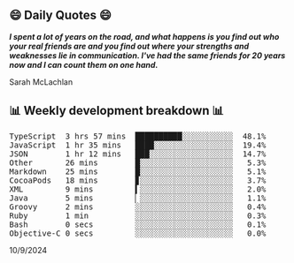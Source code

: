 ## 😄 Daily Quotes 😄

_**I spent a lot of years on the road, and what happens is you find out who your real friends are and you find out where your strengths and weaknesses lie in communication. I've had the same friends for 20 years now and I can count them on one hand.**_

Sarah McLachlan



## 📊 Weekly development breakdown 📊

<pre>TypeScript  3 hrs 57 mins  ██████████░░░░░░░░░░░  48.1%
JavaScript  1 hr 35 mins   ████░░░░░░░░░░░░░░░░░  19.4%
JSON        1 hr 12 mins   ███░░░░░░░░░░░░░░░░░░  14.7%
Other       26 mins        █░░░░░░░░░░░░░░░░░░░░   5.3%
Markdown    25 mins        █░░░░░░░░░░░░░░░░░░░░   5.1%
CocoaPods   18 mins        ▊░░░░░░░░░░░░░░░░░░░░   3.7%
XML         9 mins         ▍░░░░░░░░░░░░░░░░░░░░   2.0%
Java        5 mins         ▏░░░░░░░░░░░░░░░░░░░░   1.1%
Groovy      2 mins         ░░░░░░░░░░░░░░░░░░░░░   0.4%
Ruby        1 min          ░░░░░░░░░░░░░░░░░░░░░   0.3%
Bash        0 secs         ░░░░░░░░░░░░░░░░░░░░░   0.1%
Objective-C 0 secs         ░░░░░░░░░░░░░░░░░░░░░   0.0%</pre>

10/9/2024